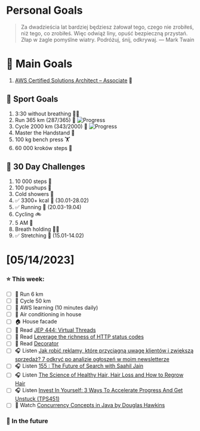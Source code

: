 
Personal Goals
==============
> Za dwadzieścia lat bardziej będziesz żałował tego, czego nie zrobiłeś, niż tego, co zrobiłeś. Więc odwiąż liny, opuść bezpieczną przystań. Złap w żagle pomyślne wiatry. Podróżuj, śnij, odkrywaj.
> — Mark Twain

# 🥇 Main Goals 
1. [AWS Certified Solutions Architect – Associate](https://aws.amazon.com/certification/certified-solutions-architect-associate/) 📜

## 🥈 Sport Goals 
1. 3:30 without breathing 😮‍💨
2. Run 365 km (287/365) 🏃 ![Progress](https://progress-bar.dev/78/)
3. Cycle 2000 km (343/2000) 🚴 ![Progress](https://progress-bar.dev/17/)
4. Master the Handstand 🤸
5. 100 kg bench press  🏋️
6. 60 000 kroków steps 🚶

## 🥉 30 Day Challenges 
1. 10 000 steps 🦶 
2. 100 pushups 🙇
3. Cold showers 🚿
4. ✅ 3300+ kcal 🍌 (30.01-28.02)
5. ✅ Running 🏃 (20.03-19.04)
6. Cycling 🚲
7. 5 AM 🌅
8. Breath holding 😮‍💨
9. ✅ Stretching 🧘 (15.01-14.02)

# [05/14/2023]
### ⭐ This week:
- [ ] 🏃 Run 6 km
- [ ] 🚴 Cycle 50 km
- [ ] 🎥 AWS learning (10 minutes daily)
- [ ] 🥶 Air conditioning in house
- [ ] 🏠 House facade
- [ ] 📗 Read [JEP 444: Virtual Threads](https://openjdk.org/jeps/444)
- [ ] 📗 Read [Leverage the richness of HTTP status codes](https://blog.frankel.ch/leverage-richness-http-status-codes/)
- [ ] 📗 Read [Decorator](https://java-design-patterns.com/patterns/decorator/)
- [ ] 🎧 Listen [Jak robić reklamy, które przyciągną uwagę klientów i zwiększą sprzedaż? 7 odkryć po analizie ogłoszeń w moim newsletterze](https://malawielkafirma.pl/jak-robic-konwertujace-reklamy/)
- [ ] 🎧 Listen [155 : The Future of Search with Saahil Jain](https://www.programmingthrowdown.com/2023/04/155-future-of-search-with-saahil-jain.html)
- [ ] 🎧 Listen [The Science of Healthy Hair, Hair Loss and How to Regrow Hair](https://hubermanlab.com/the-science-of-healthy-hair-hair-loss-and-how-to-regrow-hair/)
- [ ] 🎧 Listen [Invest In Yourself: 3 Ways To Accelerate Progress And Get Unstuck (TPS451)](https://www.asianefficiency.com/podcasts/451-invest-in-yourself/)
- [ ] 🎥 Watch [Concurrency Concepts in Java by Douglas Hawkins](https://youtu.be/ADxUsCkWdbE)

### 🏅 In the future 
